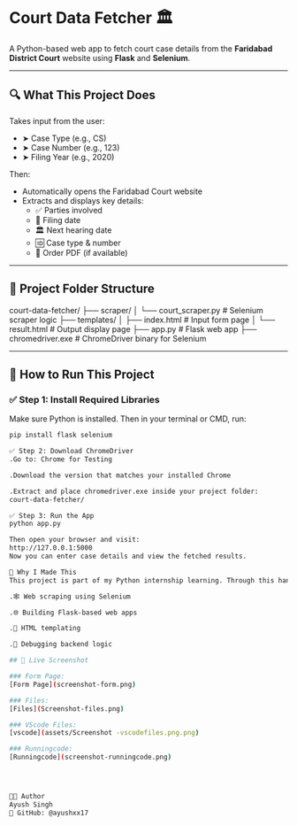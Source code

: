 # Court Data Fetcher 🏛️

A Python-based web app to fetch court case details from the **Faridabad District Court** website using **Flask** and **Selenium**.

---

## 🔍 What This Project Does

Takes input from the user:

- ➤ Case Type (e.g., CS)  
- ➤ Case Number (e.g., 123)  
- ➤ Filing Year (e.g., 2020)

Then:

- Automatically opens the Faridabad Court website
- Extracts and displays key details:
  - ✅ Parties involved  
  - 📅 Filing date  
  - 🏛️ Next hearing date  
  - 🆔 Case type & number  
  - 📄 Order PDF (if available)

---

## 📁 Project Folder Structure

court-data-fetcher/
├── scraper/
│ └── court_scraper.py # Selenium scraper logic
├── templates/
│ ├── index.html # Input form page
│ └── result.html # Output display page
├── app.py # Flask web app
├── chromedriver.exe # ChromeDriver binary for Selenium


---

## 🚀 How to Run This Project

### ✅ Step 1: Install Required Libraries

Make sure Python is installed. Then in your terminal or CMD, run:

```bash
pip install flask selenium

✅ Step 2: Download ChromeDriver
.Go to: Chrome for Testing

.Download the version that matches your installed Chrome

.Extract and place chromedriver.exe inside your project folder:
court-data-fetcher/

✅ Step 3: Run the App
python app.py

Then open your browser and visit:
http://127.0.0.1:5000
Now you can enter case details and view the fetched results.

📌 Why I Made This
This project is part of my Python internship learning. Through this hands-on project, I practiced:

.🕸️ Web scraping using Selenium

.🌐 Building Flask-based web apps

.🧾 HTML templating

.🐞 Debugging backend logic

## 📸 Live Screenshot

### Form Page:
[Form Page](screenshot-form.png)

### Files:
[Files](Screenshot-files.png)

### VScode Files:
[vscode](assets/Screenshot -vscodefiles.png.png)

### Runningcode:
[Runningcode](screenshot-runningcode.png)




👨‍💻 Author
Ayush Singh
🔗 GitHub: @ayushxx17
